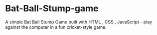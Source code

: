# Bat-Ball-Stump-game
A simple Bat Ball Stump Game built with HTML , CSS , JavaScript - play against the computer in a fun cricket-style game.
